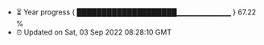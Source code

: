- ⏳ Year progress { ████████████████████▁▁▁▁▁▁▁▁▁▁ } 67.22 %
- ⏰ Updated on Sat, 03 Sep 2022 08:28:10 GMT

